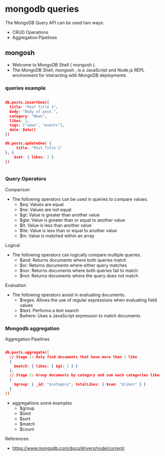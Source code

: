 # mongodb queries

The MongoDB Query API can be used two ways:

- CRUD Operations
- Aggregation Pipelines

## mongosh

- Welcome to MongoDB Shell ( mongosh ).
- The MongoDB Shell, mongosh , is a JavaScript and Node.js REPL environment for interacting with MongoDB deployments

### queries example

```json

db.posts.insertOne({
  title: "Post Title 1",
  body: "Body of post.",
  category: "News",
  likes: 1,
  tags: ["news", "events"],
  date: Date()
})

db.posts.updateOne( {
     title: "Post Title 1" 
}, { 
    $set: { likes: 2 } 
})
 
```

### Query Operators

Comparison

- The following operators can be used in queries to compare values:
  - $eq: Values are equal
  - $ne: Values are not equal
  - $gt: Value is greater than another value
  - $gte: Value is greater than or equal to another value
  - $lt: Value is less than another value
  - $lte: Value is less than or equal to another value
  - $in: Value is matched within an array

Logical

- The following operators can logically compare multiple queries.
  - $and: Returns documents where both queries match
  - $or: Returns documents where either query matches
  - $nor: Returns documents where both queries fail to match
  - $not: Returns documents where the query does not match

Evaluation

- The following operators assist in evaluating documents.
  - $regex: Allows the use of regular expressions when evaluating field values
  - $text: Performs a text search
  - $where: Uses a JavaScript expression to match documents

### Mongodb aggregation

Aggregation Pipelines

```json

db.posts.aggregate([
  // Stage 1: Only find documents that have more than 1 like
  {
    $match: { likes: { $gt: 1 } }
  },
  // Stage 2: Group documents by category and sum each categories likes
  {
    $group: { _id: "$category", totalLikes: { $sum: "$likes" } }
  }
])
```

- aggregations some examples
  - $group
  - $limit
  - $sort
  - $match
  - $count

References:

- <https://www.mongodb.com/docs/drivers/node/current/>

